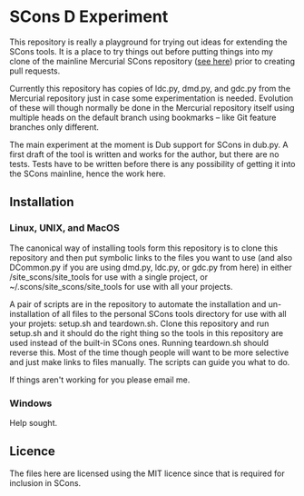 # SCons D Experiment

This repository is really a playground for trying out ideas for extending the SCons tools. It is a place to
try things out before putting things into my clone of the mainline Mercurial SCons repository
([see here](https://bitbucket.org/russel/scons )) prior to creating pull requests.

Currently this repository has copies of ldc.py, dmd.py, and gdc.py from the Mercurial repository just in
case some experimentation is needed. Evolution of these will though normally be done in the Mercurial
repository itself using multiple heads on the default branch using bookmarks – like Git feature branches
only different.

The main experiment at the moment is Dub support for SCons in dub.py. A first draft of the tool is written
and works for the author, but there are no tests.  Tests have to be written before there is any possibility
of getting it into the SCons mainline, hence the work here.

## Installation

### Linux, UNIX, and MacOS

The canonical way of installing tools form this repository is to clone this repository and then put symbolic links to the
files you want to use (and also DCommon.py if you are using dmd.py, ldc.py, or gdc.py from here) in either
<project-root>/site\_scons/site\_tools for use with a single project, or ~/.scons/site\_scons/site\_tools
for use with all your projects.

A pair of scripts are in the repository to automate the installation and un-installation of all files to the personal
SCons tools directory for use with all your projets: setup.sh and teardown.sh. Clone this repository and run
setup.sh and it should do the right thing so the tools in this repository are used instead of the built-in SCons
ones. Running teardown.sh should reverse this. Most of the time though people will want to be more selective and
just make links to files manually. The scripts can guide you what to do.

If things aren't working for you please email me.

### Windows

Help sought.

## Licence

The files here are licensed using the MIT licence since that is required for inclusion in SCons.
